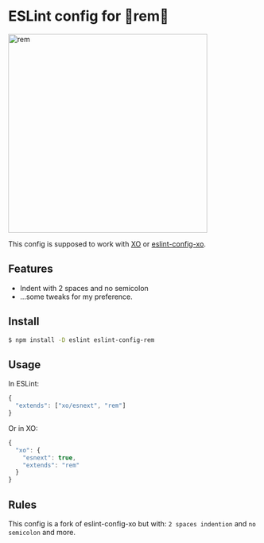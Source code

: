 # ESLint config for 🌟rem🌟

<img src="./media/rem.gif" alt="rem" width="400">

This config is supposed to work with [XO](https://github.com/sindresorhus/xo) or [eslint-config-xo](https://github.com/sindresorhus/eslint-config-xo).

## Features

- Indent with 2 spaces and no semicolon
- ...some tweaks for my preference.

## Install

```bash
$ npm install -D eslint eslint-config-rem
```

## Usage

In ESLint:

```js
{
  "extends": ["xo/esnext", "rem"]
}
```

Or in XO:

```js
{
  "xo": {
    "esnext": true,
    "extends": "rem"
  }
}
```

## Rules

This config is a fork of eslint-config-xo but with: `2 spaces indention` and `no semicolon` and more.